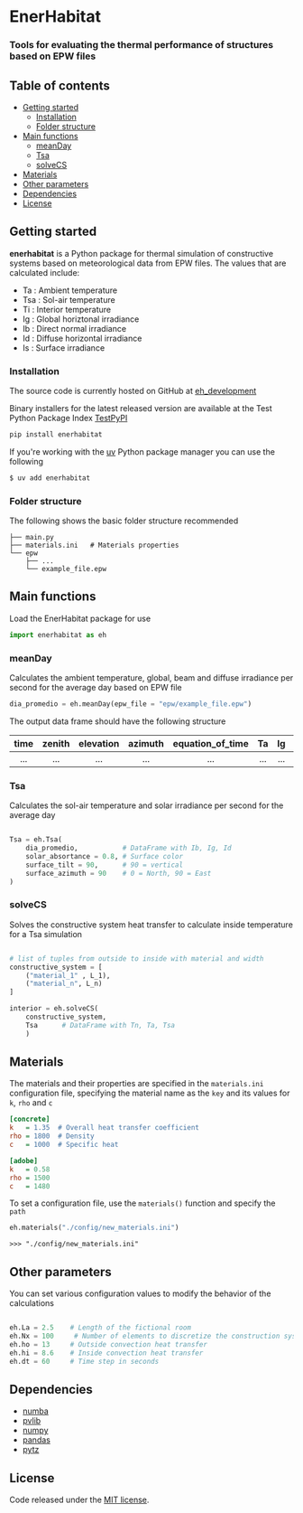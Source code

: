 # EnerHabitat
### Tools for evaluating the thermal performance of structures based on EPW files

## Table of contents
- [Getting started](#getting-started)
  - [Installation](#installation)
  - [Folder structure](#folder-structure)
- [Main functions](#main-functions)
  - [meanDay](#meanday)
  - [Tsa](#tsa)
  - [solveCS](#solvecs)
- [Materials](#materials)
- [Other parameters](#other-parameters)
- [Dependencies](#dependencies)
- [License](#license)

## Getting started
**enerhabitat** is a Python package for thermal simulation of constructive systems based on meteorological data from EPW files. The values that are calculated include:

- Ta  : Ambient temperature
- Tsa : Sol-air temperature
- Ti  : Interior temperature
- Ig  : Global horiztonal irradiance
- Ib  : Direct normal irradiance
- Id  : Diffuse horizontal irradiance
- Is  : Surface irradiance

### Installation

The source code is currently hosted on GitHub at [eh_development](https://github.com/AltamarMx/EnerHabitat)

Binary installers for the latest released version are available at the Test Python Package Index [TestPyPI](https://pypi.org/project/enerhabitat) 

```bash
pip install enerhabitat
```

If you're working with the [uv](https://docs.astral.sh/uv/) Python package manager you can use the following

```bash
$ uv add enerhabitat
```

### Folder structure

The following shows the basic folder structure recommended
```
├── main.py
├── materials.ini   # Materials properties
└── epw
    ├── ...
    └── example_file.epw
```

## Main functions

Load the EnerHabitat package for use
```python
import enerhabitat as eh
```

### meanDay
Calculates the ambient temperature, global, beam and diffuse irradiance per second for the average day based on EPW file
```python
dia_promedio = eh.meanDay(epw_file = "epw/example_file.epw")
```

The output data frame should have the following structure

time | zenith | elevation | azimuth | equation_of_time | Ta | Ig | Ib | Id |Tn | DeltaTn
:---: | :---: | :---: | :---: | :---: |:---: | :---: | :---: | :---: | :---: | :---:
 ... | ... | ... | ... | ... | ... | ... | ... | ... | ... | ...

### Tsa

Calculates the sol-air temperature and solar irradiance per second for the average day

```python

Tsa = eh.Tsa(
    dia_promedio,           # DataFrame with Ib, Ig, Id
    solar_absortance = 0.8, # Surface color
    surface_tilt = 90,      # 90 = vertical
    surface_azimuth = 90    # 0 = North, 90 = East
)

```

### solveCS
Solves the constructive system heat transfer to calculate inside temperature for a Tsa simulation

```python

# list of tuples from outside to inside with material and width
constructive_system = [
    ("material_1" , L_1),
    ("material_n", L_n)
]

interior = eh.solveCS(
    constructive_system,  
    Tsa      # DataFrame with Tn, Ta, Tsa
    )

```

## Materials

The materials and their properties are specified in the `materials.ini` configuration file, specifying the material name as the `key` and its values ​​for `k`, `rho` and `c`

```ini
[concrete]
k   = 1.35  # Overall heat transfer coefficient
rho = 1800  # Density
c   = 1000  # Specific heat

[adobe]
k   = 0.58
rho = 1500
c   = 1480
```

To set a configuration file, use the `materials()` function and specify the `path`

```python
eh.materials("./config/new_materials.ini")
```
```shell
>>> "./config/new_materials.ini"
```

## Other parameters
You can set various configuration values ​​to modify the behavior of the calculations

```python

eh.La = 2.5    # Length of the fictional room
eh.Nx = 100     # Number of elements to discretize the construction system
eh.ho = 13     # Outside convection heat transfer
eh.hi = 8.6    # Inside convection heat transfer
eh.dt = 60     # Time step in seconds
```

## Dependencies
- [numba](https://numba.pydata.org/)
- [pvlib](https://pvlib-python.readthedocs.io/en/stable/)
- [numpy](https://numpy.org/)
- [pandas](https://pandas.pydata.org/)
- [pytz](https://pypi.org/project/pytz/)


## License
Code released under the [MIT license](https://github.com/AltamarMx/enerhabitat/main/LICENSE).